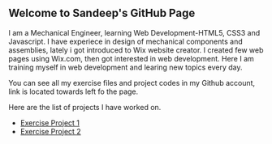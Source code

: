 ## Welcome to Sandeep's GitHub Page

I am a Mechanical Engineer, learning Web Development-HTML5, CSS3 and Javascript.
I have experiece in design of mechanical components and assemblies, lately i got introduced to Wix website creator.
I created few web pages using Wix.com, then got interested in web development.
Here I am training myself in web development and learing new topics every day.

You can see all my exercise files and project codes in my Github account, link is located towards left fo the page.

Here are the list of projects I have worked on.
- [Exercise Project 1](https://sandeepkumarvenkatesh.github.io/exercise.project1/)
- [Exercise Project 2](https://sandeepkumarvenkatesh.github.io/exercise.project2/)

<!-- You can use the [editor on GitHub](https://github.com/sandeepkumarvenkatesh/Web.Development/edit/gh-pages/index.md) to maintain and preview the content for your website in Markdown files.

Whenever you commit to this repository, GitHub Pages will run [Jekyll](https://jekyllrb.com/) to rebuild the pages in your site, from the content in your Markdown files.

### Markdown

Markdown is a lightweight and easy-to-use syntax for styling your writing. It includes conventions for

```markdown
Syntax highlighted code block

# Header 1
## Header 2
### Header 3

- Bulleted
- List

1. Numbered
2. List

**Bold** and _Italic_ and `Code` text

[Link](url) and ![Image](src)
```

For more details see [Basic writing and formatting syntax](https://docs.github.com/en/github/writing-on-github/getting-started-with-writing-and-formatting-on-github/basic-writing-and-formatting-syntax).

### Jekyll Themes

Your Pages site will use the layout and styles from the Jekyll theme you have selected in your [repository settings](https://github.com/sandeepkumarvenkatesh/Web.Development/settings/pages). The name of this theme is saved in the Jekyll `_config.yml` configuration file.

### Support or Contact

Having trouble with Pages? Check out our [documentation](https://docs.github.com/categories/github-pages-basics/) or [contact support](https://support.github.com/contact) and we’ll help you sort it out.-->
